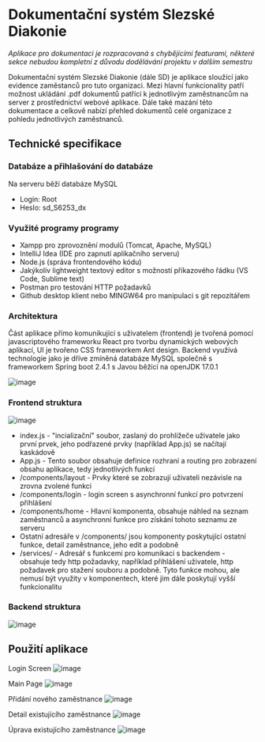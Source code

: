 # Dokumentační systém Slezské Diakonie
*Aplikace pro dokumentaci je rozpracovaná s chybějícími featurami, některé sekce nebudou kompletní z důvodu dodělávání projektu v dalším semestru*

Dokumentační systém Slezské Diakonie (dále SD) je aplikace sloužící jako evidence zaměstanců pro tuto organizaci. Mezi hlavní funkcionality patří možnost ukládání .pdf dokumentů patřící k jednotlivým zaměstnancům na server z prostřednictví webové aplikace. Dále také mazání této dokumentace a celkově nabízí přehled dokumentů celé organizace z pohledu jednotlivých zaměstnanců.

## Technické specifikace

### Databáze  a přihlašování do databáze
Na serveru běží databáze MySQL
- Login: Root
- Heslo: sd_S6253_dx

### Využité programy programy
- Xampp pro zprovoznění modulů (Tomcat, Apache, MySQL)
- IntelliJ Idea (IDE pro zapnutí aplikačního serveru)
- Node.js (správa frontendového kódu)
- Jakýkoliv lightweight textový editor s možností příkazového řádku (VS Code, Sublime text)
- Postman pro testování HTTP požadavků
- Github desktop klient nebo MINGW64 pro manipulaci s git repozitářem

### Architektura
Část aplikace přímo komunikující s uživatelem (frontend) je tvořená pomocí javascriptového frameworku React pro tvorbu dynamických webových aplikací, UI je tvořeno CSS frameworkem Ant design.
Backend využívá technologie jako je dříve zmíněná databáze MySQL společně s frameworkem Spring boot 2.4.1 s Javou běžící na openJDK 17.0.1

![image](https://user-images.githubusercontent.com/61951915/150696097-029acbd0-4921-40f6-a69d-4bcaf2010998.png)

### Frontend struktura

![image](https://user-images.githubusercontent.com/61951915/150696243-d032dc86-0525-49e5-9230-636dcf7c6cee.png)

- index.js - "incializační" soubor, zaslaný do prohlížeče uživatele jako první prvek, jeho podřazené prvky (například App.js) se načítají kaskádově
- App.js - Tento soubor obsahuje definice rozhraní a routing pro zobrazení obsahu aplikace, tedy jednotlivých funkcí
- /components/layout - Prvky které se zobrazují uživateli nezávisle na zrovna zvolené funkci
- /components/login - login screen s asynchronní funkcí pro potvrzení přihlášení
- /components/home - Hlavní komponenta, obsahuje náhled na seznam zaměstnanců a asynchronní funkce pro získání tohoto seznamu ze serveru
- Ostatní adresáře v /components/ jsou komponenty poskytující ostatní funkce, detail zaměstnance, jeho edit a podobně
- /services/ - Adresář s funkcemi pro komunikaci s backendem - obsahuje tedy http požadavky, například přihlášení uživatele, http požadavek pro stažení souboru a podobně. Tyto funkce mohou, ale nemusí být využity v komponentech, které jim dále poskytují vyšší funkcionalitu

### Backend struktura

![image](https://user-images.githubusercontent.com/61951915/150696348-90101bcb-b7e6-4278-b3b0-2044e5236343.png)

## Použití aplikace

Login Screen
![image](https://user-images.githubusercontent.com/61951915/151391602-71ee27d5-71e5-41c5-bbab-7abbc6a8f22d.png)


Main Page
![image](https://user-images.githubusercontent.com/61951915/151391782-ade4312f-fb1c-4af8-a9b7-b76352fd11e6.png)

Přidání nového zaměstnance
![image](https://user-images.githubusercontent.com/61951915/151391894-7254cb9c-013e-420b-9189-a94cf71d8338.png)

Detail existujícího zaměstnance
![image](https://user-images.githubusercontent.com/61951915/151392107-0ca7e486-211e-4850-9a00-d6d997cf29e7.png)

Úprava existujícího zaměstnance
![image](https://user-images.githubusercontent.com/61951915/151392190-e7fd12da-9477-4396-a786-ec4cdd36cd0a.png)

